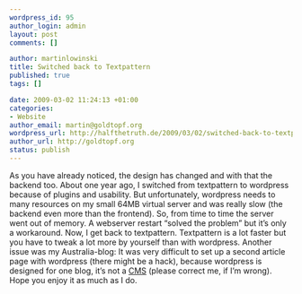```yaml
--- 
wordpress_id: 95
author_login: admin
layout: post
comments: []

author: martinlowinski
title: Switched back to Textpattern
published: true
tags: []

date: 2009-03-02 11:24:13 +01:00
categories: 
- Website
author_email: martin@goldtopf.org
wordpress_url: http://halfthetruth.de/2009/03/02/switched-back-to-textpattern/
author_url: http://goldtopf.org
status: publish
---
```

As you have already noticed, the design has changed and with that the  backend too. About one year ago, I switched from textpattern to  wordpress because of plugins and usability. But unfortunately, wordpress  needs to many resources on my small 64MB virtual server and was really  slow (the backend even more than the frontend). So, from time to time  the server went out of memory. A webserver restart &ldquo;solved the problem&rdquo;  but it&rsquo;s only a workaround.
Now, I get back to textpattern. Textpattern is a lot faster but you have  to tweak a lot more by yourself than with wordpress. Another issue was  my Australia-blog: It was very difficult to set up a second article page  with wordpress (there might be a hack), because wordpress is designed  for one blog, it&rsquo;s not a <a href="http://en.wikipedia.org/wiki/Web_content_management_system">CMS</a> (please correct me, if I&rsquo;m wrong).
Hope you enjoy it as much as I do.
